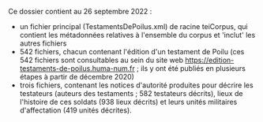 Ce dossier contient au 26 septembre 2022 :
* un fichier principal (TestamentsDePoilus.xml) de racine teiCorpus, qui contient les métadonnées relatives à l'ensemble du corpus et 'inclut' les autres fichiers
* 542 fichiers, chacun contenant l'édition d'un testament de Poilu (ces 542 fichiers sont consultables au sein du site web <https://edition-testaments-de-poilus.huma-num.fr> ; ils y ont été publiés en plusieurs étapes à partir de décembre 2020)
* trois fichiers, contenant les notices d'autorité produites pour décrire les testateurs (auteurs des testaments ; 582 testateurs décrits), lieux de l'histoire de ces soldats (938 lieux décrits) et leurs unités militaires d'affectation (419 unités décrites). 
